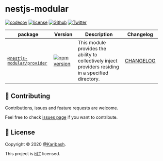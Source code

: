 # nestjs-modular

[![codecov][coverage-badge]][coverage-link]
[![license][license-badge]][license-link]
[![Github][github-follower-badge]][github-follower-link]
[![Twitter][twitter-follower-badge]][twitter-follower-link]

| package                                         | Version                                                                 | Description                                                                                          | Changelog                                   |
|-------------------------------------------------|-------------------------------------------------------------------------|------------------------------------------------------------------------------------------------------|---------------------------------------------|
| [`@nestjs-modular/provider`](packages/provider) | [![npm version][provider-npm-version-badge]][provider-npm-version-link] | This module provides the ability to collectively inject providers residing in a specified directory. | [CHANGELOG](packages/provider/CHANGELOG.md) |

## 🤝 Contributing

Contributions, issues and feature requests are welcome.

Feel free to check [issues page](https://github.com/Karibash/nestjs-modular/issues) if you want to contribute.

## 📝 License

Copyright © 2020 [@Karibash](https://twitter.com/karibash).

This project is [```MIT```](https://github.com/Karibash/nestjs-modular/blob/main/LICENSE) licensed.

[coverage-badge]: https://codecov.io/gh/Karibash/nestjs-modular/branch/main/graph/badge.svg
[coverage-link]: https://codecov.io/gh/Karibash/nestjs-modular
[license-badge]: https://img.shields.io/badge/License-MIT-green.svg
[license-link]: https://github.com/Karibash/nestjs-modular/blob/main/LICENSE
[github-follower-badge]: https://img.shields.io/github/followers/Karibash?label=Follow&logo=github&style=social
[github-follower-link]: https://github.com/Karibash?tab=followers
[twitter-follower-badge]: https://img.shields.io/twitter/follow/Karibash?label=Follow&style=social
[twitter-follower-link]: https://twitter.com/intent/follow?screen_name=Karibash
[provider-npm-version-badge]: https://badge.fury.io/js/@nestjs-modular%2Fprovider.svg
[provider-npm-version-link]: https://www.npmjs.com/package/@nestjs-modular/provider
